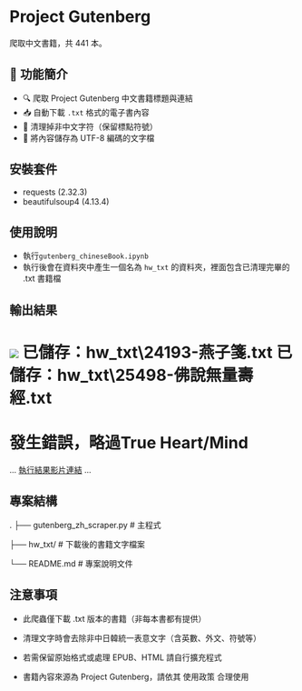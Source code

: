# Project Gutenberg
爬取中文書籍，共 441 本。


## 📌 功能簡介

- 🔍 爬取 Project Gutenberg 中文書籍標題與連結
- 📥 自動下載 `.txt` 格式的電子書內容
- 🧹 清理掉非中文字符（保留標點符號）
- 💾 將內容儲存為 UTF-8 編碼的文字檔

## 安裝套件
- requests (2.32.3)
- beautifulsoup4 (4.13.4)

## 使用說明
- 執行`gutenberg_chineseBook.ipynb`
- 執行後會在資料夾中產生一個名為 `hw_txt` 的資料夾，裡面包含已清理完畢的 .txt 書籍檔

## 輸出結果
![](執行過程的擷圖或說明圖片)
已儲存：hw_txt\24193-燕子箋.txt
已儲存：hw_txt\25498-佛說無量壽經.txt
==================================================
發生錯誤，略過True Heart/Mind
==================================================
...
[執行結果影片連結](https://www.youtube.com/watch?v=pmVV6nDYgwg)
...

## 專案結構
.
├── gutenberg_zh_scraper.py    # 主程式

├── hw_txt/                    # 下載後的書籍文字檔案

└── README.md                  # 專案說明文件

## 注意事項
- 此爬蟲僅下載 .txt 版本的書籍（非每本書都有提供）

- 清理文字時會去除非中日韓統一表意文字（含英數、外文、符號等）

- 若需保留原始格式或處理 EPUB、HTML 請自行擴充程式

- 書籍內容來源為 Project Gutenberg，請依其 使用政策 合理使用
